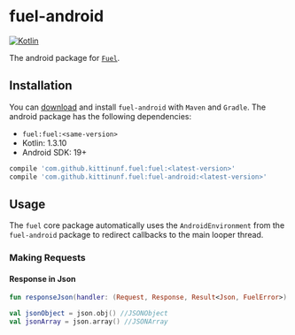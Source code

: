 # fuel-android
[![Kotlin](https://img.shields.io/badge/Kotlin-1.3.10-blue.svg)](https://kotlinlang.org)

The android package for [`Fuel`](../README.md).

## Installation

You can [download](https://bintray.com/kittinunf/maven/Fuel-Android/_latestVersion) and install `fuel-android` with `Maven` and `Gradle`. The android package has the following dependencies:
* `fuel:fuel:<same-version>`
* Kotlin: 1.3.10
* Android SDK: 19+


```groovy
compile 'com.github.kittinunf.fuel:fuel:<latest-version>'
compile 'com.github.kittinunf.fuel:fuel-android:<latest-version>'
```

## Usage

The `fuel` core package automatically uses the `AndroidEnvironment` from the `fuel-android` package to redirect callbacks to the main looper thread.

### Making Requests

#### Response in Json
```kotlin
fun responseJson(handler: (Request, Response, Result<Json, FuelError>) -> Unit)

val jsonObject = json.obj() //JSONObject
val jsonArray = json.array() //JSONArray
```
